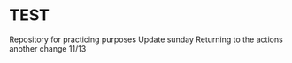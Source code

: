 # TEST
Repository for practicing purposes
Update sunday
Returning to the actions
another change 11/13